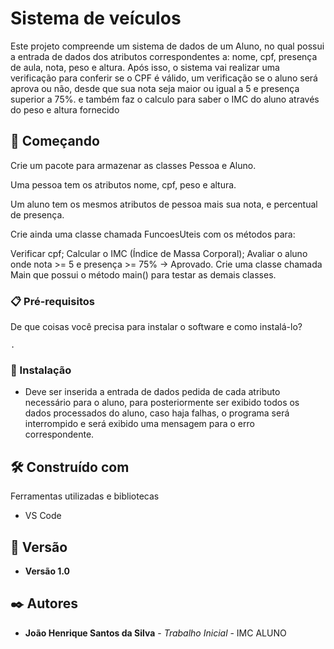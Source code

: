 # Sistema de veículos

Este projeto compreende um sistema de dados de um Aluno, no qual possui a entrada de dados dos atributos correspondentes a: nome, cpf, presença de aula, nota, peso e altura. Após isso, o sistema vai realizar uma verificação para conferir se o CPF é válido, um verificação se o aluno será aprova ou não, desde que sua nota seja maior ou igual a 5 e presença superior a 75%. e também faz o calculo para saber o IMC do aluno através do peso e altura fornecido
## 🚀 Começando

Crie um pacote para armazenar as classes Pessoa e Aluno.

Uma pessoa tem os atributos nome, cpf, peso e altura.

Um aluno tem os mesmos atributos de pessoa mais sua nota, e percentual de presença. 

Crie ainda uma classe chamada FuncoesUteis com os métodos para:

Verificar cpf;
Calcular o IMC (Índice de Massa Corporal);
Avaliar o aluno onde nota >= 5 e presença >= 75% → Aprovado.
Crie uma classe chamada Main que possui o método main() para testar as demais classes.
### 📋 Pré-requisitos

De que coisas você precisa para instalar o software e como instalá-lo?

```
.
```

### 🔧 Instalação

* Deve ser inserida a entrada de dados pedida de cada atributo necessário para o aluno, para posteriormente ser exibido todos os dados processados do aluno, caso haja falhas, o programa será interrompido e será exibido uma mensagem para o erro correspondente.

## 🛠️ Construído com

Ferramentas utilizadas e bibliotecas

* VS Code

## 📌 Versão

* **Versão 1.0** 

## ✒️ Autores

* **João Henrique Santos da Silva** - *Trabalho Inicial* - IMC ALUNO
